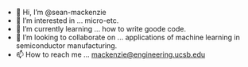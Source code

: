 - 👋 Hi, I’m @sean-mackenzie
- 👀 I’m interested in ... micro-etc.
- 🌱 I’m currently learning ... how to write goode code.
- 💞️ I’m looking to collaborate on ... applications of machine learning in semiconductor manufacturing.
- 📫 How to reach me ... mackenzie@engineering.ucsb.edu

<!---
sean-mackenzie/sean-mackenzie is a ✨ special ✨ repository because its `README.md` (this file) appears on your GitHub profile.
You can click the Preview link to take a look at your changes.
--->

